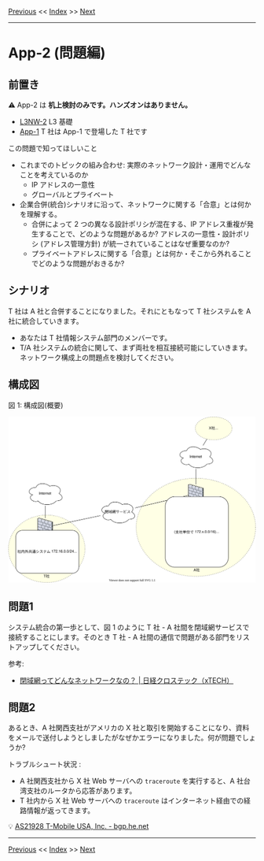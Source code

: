 <!-- HEADER -->
[Previous](../app1/answer.md) << [Index](../index.md) >> [Next](../app2/answer.md)

---
<!-- /HEADER -->

# App-2 (問題編)

## 前置き

:warning: App-2 は __机上検討のみです。ハンズオンはありません。__

* [L3NW-2](../l3nw2/question.md) L3 基礎
* [App-1](../app1/question.md) T 社は App-1 で登場した T 社です

この問題で知ってほしいこと

* これまでのトピックの組み合わせ: 実際のネットワーク設計・運用でどんなことを考えているのか
  * IP アドレスの一意性
  * グローバルとプライベート
* 企業合併(統合)シナリオに沿って、ネットワークに関する「合意」とは何かを理解する。
  * 合併によって 2 つの異なる設計ポリシが混在する、IP アドレス重複が発生することで、どのような問題があるか? アドレスの一意性・設計ポリシ (アドレス管理方針) が統一されていることはなぜ重要なのか?
  * プライベートアドレスに関する「合意」とは何か・そこから外れることでどのような問題がおきるか?

## シナリオ

T 社は A 社と合併することになりました。それにともなって T 社システムを A 社に統合していきます。

* あなたは T 社情報システム部門のメンバーです。
* T/A 社システムの統合に関して、まず両社を相互接続可能にしていきます。ネットワーク構成上の問題点を検討してください。

## 構成図

図 1: 構成図(概要)

![Topology](topology.drawio.svg)

## 問題1

システム統合の第一歩として、図 1 のように T 社 - A 社間を閉域網サービスで接続することにします。そのとき T 社 - A 社間の通信で問題がある部門をリストアップしてください。

参考:

* [閉域網ってどんなネットワークなの？ | 日経クロステック（xTECH）](https://xtech.nikkei.com/it/article/COLUMN/20120827/418387/)

## 問題2

あるとき、A 社関西支社がアメリカの X 社と取引を開始することになり、資料をメールで送付しようとしましたがなぜかエラーになりました。何が問題でしょうか?

トラブルシュート状況 :

* A 社関西支社から X 社 Web サーバへの `traceroute` を実行すると、A 社台湾支社のルータから応答があります。
* T 社内から X 社 Web サーバへの `traceroute` はインターネット経由での経路情報が返ってきます。

:bulb: [AS21928 T-Mobile USA, Inc. - bgp.he.net](https://bgp.he.net/AS21928#_prefixes)

<!-- FOOTER -->

---

[Previous](../app1/answer.md) << [Index](../index.md) >> [Next](../app2/answer.md)
<!-- /FOOTER -->
